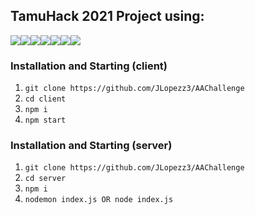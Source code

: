 ## TamuHack 2021 Project using:

<img src="https://img.shields.io/badge/React-20232A?style=for-the-badge&logo=react&logoColor=61DAFB" /><img src="https://img.shields.io/badge/JavaScript-323330?style=for-the-badge&logo=javascript&logoColor=F7DF1E" /><img src="https://img.shields.io/badge/CSS-239120?&style=for-the-badge&logo=css3&logoColor=white" /><img src="https://img.shields.io/badge/Material--UI-0081CB?style=for-the-badge&logo=material-ui&logoColor=white"/><img src="https://img.shields.io/badge/Express.js-404D59?style=for-the-badge"/><img src="https://img.shields.io/badge/Node.js-43853D?style=for-the-badge&logo=node.js&logoColor=white"/><img src="https://img.shields.io/badge/MySQL-00000F?style=for-the-badge&logo=mysql&logoColor=white"/>

### Installation and Starting (client)

1. `git clone https://github.com/JLopezz3/AAChallenge`
2. `cd client`
3. `npm i`
4. `npm start`

### Installation and Starting (server)

1. `git clone https://github.com/JLopezz3/AAChallenge`
2. `cd server`
3. `npm i`
4. `nodemon index.js OR node index.js`
